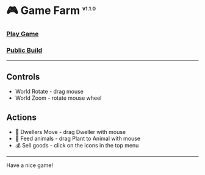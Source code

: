# 🎮 Game Farm <sup style="font-size: small">v1.1.0</sup>

### [Play Game](https://portfolio.umbrael.com/content/pets/GameFarm/)
### [Public Build](./public/)

---

## Controls
- World Rotate - drag mouse
- World Zoom - rotate mouse wheel

## Actions
+ 🐔 Dwellers Move - drag Dweller with mouse
+ 🌿 Feed animals - drag Plant to Animal with mouse
+ 💰 Sell goods - click on the icons in the top menu

---

Have a nice game!

